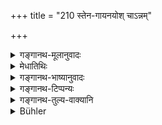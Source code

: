 +++
title = "210 स्तेन-गायनयोश् चाऽन्नम्"

+++

<details><summary>गङ्गानथ-मूलानुवादः</summary>

Nor the food of the thief or the singer, nor of the carpenter, the usurer, of the initiated person, of the miser, the prisoner and the fettered.—(210)
</details>

<details><summary>मेधातिथिः</summary>

**गायनो** यो गीतेन  जीवति । अन्यस्य त्व् अपरान्तकादिगानं विहितम् एव । **कदर्यः** कृपणः । **बद्धनिगडयोर्** विशेषः- एको वाङ्मात्रेणावरुद्धः अपरो रज्ज्वायसनिगडैर् यन्त्रितः । "विशदस्य च" इत्य् अन्ये पठन्ति । कष्टं च विशदम् आचक्षते ॥ ४.२१० ॥
</details>

<details><summary>गङ्गानथ-भाष्यानुवादः</summary>

‘*Singer*,’— Who lives by singing. The ordinary occasional singing of popular songs is actually laid down.

‘*Miser*’— niggard.

The difference between the ‘prisoner’ and the ‘fettered’ is, that the former may be imprisoned by mere words (verbal orders), while the latter is actually bound in ropes and iron-chains.

Some people read ‘*viśadasya*’ for ‘*nigadasya*;’—‘*viśaḍa*’ being explained as ‘man in trouble.’—(210)
</details>

<details><summary>गङ्गानथ-टिप्पन्यः</summary>

‘*Baddhasya nigaḍasya*;’—‘One who is only verbally confined *and* one who is bound with cords or iron chains’ (Medhātithi);—‘one *bound with chains*’ (Kullūka).

This verse is quoted in *Mitākṣarā* (on 3.290);—in *Madanapārijāta* (p. 944);—in *Smṛtitattva* (p. 451);—and in *Vīramitrodaya* (Āhnika, p. 495) which adds the following notes:—‘*Stena*’ is ‘one who takes away what belongs to another,’—‘*gāyana*’ is ‘one who makes a living by singing,’—‘*takṣan*’ is ‘one who has carpentery for his livelihood,’—and ‘*Vārdhuṣika*’ is ‘one who makes a living by charging improper rates of interest, or by making undue profits by trade; and adds that the term is also applied to one who brags of his own superior virtues and decries others’—this on the strength of a text quoted from Viṣṇu;—‘*dīkṣita*’ is ‘one who has been consecrated by means of the *Dīkṣaṇīya-Iṣṭi*,’—whose food should not be eaten prior to the ceremony of purchasing the Soma, or before the *Agnīṣomīya vapāyāga*;—‘*kadarya*’ is ‘the miser,’ defined by Devala as ‘one who, through greed for amassing wealth, causes suffering to himself, his wife and children, as also hinders the right fulfilment of his religious duties’;—‘*baddhasya*’ means ‘bound with ropes,’ or ‘bound only verbally,’—and ‘*nigaḍasya*’ means ‘one who is
*in chains*’; though ‘*nigaḍa*’ means ‘chains’ only, yet it stands here
for one who is *in chains*; \[this is as Medhātithi has explained the terms\]; or the genitive in ‘*nigaḍasya*’ may be taken in the sense of the instrumental, so that, the two words ‘*baddhasya nigaḍasya*’ may be taken together as ‘*nigadena baddhasya*’ (one bound in chains);—this according to *Kalpataru*.

This is quoted in *Hemādri* (Śrāddha, p. 710);—and in
*Prāyaścittaviveka* (p. 260), which defines ‘*Vārdhuṣika*’ according to
Yama as ‘one who buys things cheap, and sells them dear, as also one who makes a living by lending money on interest’; and explains ‘*dīkṣitaḥ*’ as ‘the person who has performed the *Dīkṣaṇīya Iṣṭi*’; his food is forbidden till the end of the sacrifice in connection with which that Iṣṭi has been performed,—and ‘*kadarya*’as ‘he who amasses wealth at the cost of much discomfort to himself, his religious performances, his wife and children;—‘*baddhasya*,’ one who is tied with a rope,—‘*nigaḍa*,’ chain.
</details>

<details><summary>गङ्गानथ-तुल्य-वाक्यानि</summary>

*Gautama* (17.15).—(See above.)

*Āpastamba* (1.18.18, 22, 23).—‘Of all those who live by arts and
crafts;—also the usurer,—also one who has been initiated for the sacrifice, until he has bought the Soma.’

(Do.) (1.19.1).—(See above, under 208.)

*Vaśiṣṭha* (14.2-3).—‘The food offered by the following should not be
eaten—the physician, the fowler, the loose woman, the thief, the accused, the eunuch, the outcast;—the miser, the initiated person, the invalid, the Soma-seller, the carpenter, the dyer, the oil-presser, the usurer, the leather-dealer.’

*Yājñavalkya* (1.161).—(See above, under 209.)

*Viṣṇu* (51.7).—(Do.)

*Mahābhārata* (Śānti, 35.29).—‘Of the initiated person, of the
sacrifice-seller, of the carpenter, of the leather-dealer, of the loose’woman and of the dyer (the food should not be eaten).’
</details>

<details><summary>Bühler</summary>

210	Nor the food (given) by a thief, a musician, a carpenter, a usurer, one who has been initiated (for the performance of a Srauta sacrifice), a miser, one bound with fetters,
</details>

